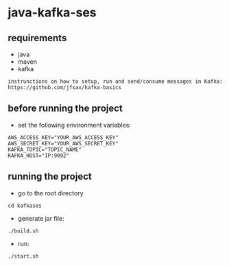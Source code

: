 # java-kafka-ses

## requirements
- java
- maven
- kafka

`instrunctions on how to setup, run and send/consume messages in Kafka: https://github.com/jfsax/kafka-basics`

## before running the project
- set the following environment variables:
```
AWS_ACCESS_KEY="YOUR_AWS_ACCESS_KEY"
AWS_SECRET_KEY="YOUR_AWS_SECRET_KEY"
KAFKA_TOPIC="TOPIC_NAME"
KAFKA_HOST="IP:9092"
```

## running the project
- go to the root directory
```
cd kafkases
```

- generate jar file:
```
./build.sh
```

- run:
```
./start.sh
```
